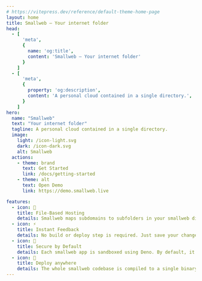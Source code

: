 ```yaml
---
# https://vitepress.dev/reference/default-theme-home-page
layout: home
title: Smallweb – Your internet folder
head:
  - [
      'meta',
      {
        name: 'og:title',
        content: 'Smallweb – Your internet folder'
      }
    ]
  - [
      'meta',
      {
        property: 'og:description',
        content: 'A personal cloud contained in a single directory.',
      }
    ]
hero:
  name: "Smallweb"
  text: "Your internet folder"
  tagline: A personal cloud contained in a single directory.
  image:
    light: /icon-light.svg
    dark: /icon-dark.svg
    alt: Smallweb
  actions:
    - theme: brand
      text: Get Started
      link: /docs/getting-started
    - theme: alt
      text: Open Demo
      link: https://demo.smallweb.live

features:
  - icon: 📂
    title: File-Based Hosting
    details: Smallweb maps subdomains to subfolders in your smallweb directory. Creating a new app is as simple as running `mkdir ~/smallweb/<app-name>`.
  - icon: ⚡
    title: Instant Feedback
    details: No build or deploy step is required. Just save your changes and refresh your browser.
  - icon: 🔐
    title: Secure by Default
    details: Each smallweb app is sandboxed using Deno. By default, it only has access to its own folder.
  - icon: 🚀
    title: Deploy anywhere
    details: The whole smallweb codebase is compiled to a single binary. You can run it on your local machine, a remote server, or both.
---
```



